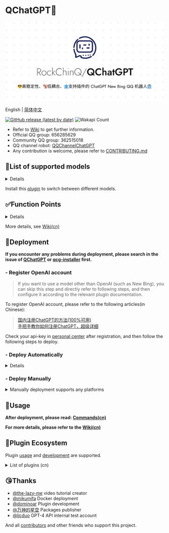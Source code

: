 # QChatGPT🤖

<p align="center">
<img src="res/social.png" alt="QChatGPT" width="640" />
</p>

English | [简体中文](README.md)

[![GitHub release (latest by date)](https://img.shields.io/github/v/release/RockChinQ/QChatGPT?style=flat-square)](https://github.com/RockChinQ/QChatGPT/releases/latest)
![Wakapi Count](https://wakapi.dev/api/badge/RockChinQ/interval:any/project:QChatGPT)

- Refer to [Wiki](https://github.com/RockChinQ/QChatGPT/wiki) to get further information.  
- Official QQ group: 656285629  
- Community QQ group: 362515018
- QQ channel robot: [QQChannelChatGPT](https://github.com/Soulter/QQChannelChatGPT)
- Any contribution is welcome, please refer to [CONTRIBUTING.md](CONTRIBUTING.md)

## 🍺List of supported models

<details>
<summary>Details</summary>

### Chat

- OpenAI GPT-3.5 (ChatGPT API), default model
- OpenAI GPT-3, supported natively, switch to it in `config.py`
- OpenAI GPT-4, supported natively, qualification for internal testing required, switch to it in `config.py`
- ChatGPT website edition (GPT-3.5), see [revLibs plugin](https://github.com/RockChinQ/revLibs)
- ChatGPT website edition (GPT-4), ChatGPT plus subscription required, see [revLibs plugin](https://github.com/RockChinQ/revLibs)
- New Bing, see [revLibs plugin](https://github.com/RockChinQ/revLibs)
- HuggingChat, see [revLibs plugin](https://github.com/RockChinQ/revLibs), English only

### Story

- NovelAI API, see [QCPNovelAi plugin](https://github.com/dominoar/QCPNovelAi)

### Image

- OpenAI DALL·E, supported natively, see [Wiki(cn)](https://github.com/RockChinQ/QChatGPT/wiki/%E5%8A%9F%E8%83%BD%E4%BD%BF%E7%94%A8#%E5%8A%9F%E8%83%BD%E7%82%B9%E5%88%97%E4%B8%BE)
- NovelAI API, see [QCPNovelAi plugin](https://github.com/dominoar/QCPNovelAi)

### Voice

- TTS+VITS, see [QChatPlugins](https://github.com/dominoar/QChatPlugins)
- Plachta/VITS-Umamusume-voice-synthesizer, see [chat_voice plugin](https://github.com/oliverkirk-sudo/chat_voice)


</details>

Install this [plugin](https://github.com/RockChinQ/Switcher) to switch between different models.

## ✅Function Points

<details>
<summary>Details</summary>

 - ✅Sensitive word filtering, avoid being banned
 - ✅Multiple responding rules, including regular expression matching
 - ✅Multiple api-key management, automatic switching when exceeding
 - ✅Support for customizing the preset prompt text
 - ✅Chat, story, image, voice, etc. models are supported
 - ✅Support for hot reloading and hot updating
 - ✅Support for plugin loading
 - ✅Blacklist mechanism for private chat and group chat
 - ✅Excellent long message processing strategy
 - ✅Reply rate limitation
 - ✅Support for network proxy
 - ✅Support for customizing the output format
</details>

More details, see [Wiki(cn)](https://github.com/RockChinQ/QChatGPT/wiki/%E5%8A%9F%E8%83%BD%E4%BD%BF%E7%94%A8#%E5%8A%9F%E8%83%BD%E7%82%B9%E5%88%97%E4%B8%BE)

## 🔩Deployment

**If you encounter any problems during deployment, please search in the issue of [QChatGPT](https://github.com/RockChinQ/QChatGPT/issues) or [qcg-installer](https://github.com/RockChinQ/qcg-installer/issues) first.**

### - Register OpenAI account

> If you want to use a model other than OpenAI (such as New Bing), you can skip this step and directly refer to following steps, and then configure it according to the relevant plugin documentation.

To register OpenAI account, please refer to the following articles(in Chinese):

> [国内注册ChatGPT的方法(100%可用)](https://www.pythonthree.com/register-openai-chatgpt/)  
> [手把手教你如何注册ChatGPT，超级详细](https://guxiaobei.com/51461)

Check your api-key in [personal center](https://beta.openai.com/account/api-keys) after registration, and then follow the following steps to deploy.

### - Deploy Automatically

<details>
<summary>Details</summary>

#### Docker

See [this document(cn)](res/docs/docker_deploy.md)  
Contributed by [@mikumifa](https://github.com/mikumifa)

#### Installer

Use [this installer](https://github.com/RockChinQ/qcg-installer) to deploy.

- The installer currently only supports some platforms, please refer to the repository document for details, and manually deploy for other platforms

</details>

### - Deploy Manually
<details>
<summary>Manually deployment supports any platforms</summary>

- Python 3.9.x or higher

#### 配置QQ登录框架

Currently supports mirai and go-cqhttp, configure either one

<details>
<summary>mirai</summary>

Follow [this tutorial(cn)](https://yiri-mirai.wybxc.cc/tutorials/01/configuration) to configure Mirai and YiriMirai.  
After starting mirai-console, use the `login` command to log in to the QQ account, and keep the mirai-console running.

</details>

<details>
<summary>go-cqhttp</summary>

1. Follow [this tutorial(cn)](https://github.com/RockChinQ/QChatGPT/wiki/go-cqhttp%E9%85%8D%E7%BD%AE) to configure go-cqhttp.
2. Start go-cqhttp, make sure it is logged in and running.

</details>

#### Configure QChatGPT

1. Clone the repository

```bash
git clone https://github.com/RockChinQ/QChatGPT
cd QChatGPT
```

2. Install dependencies

```bash
pip3 install requests yiri-mirai-rc openai colorlog func_timeout dulwich Pillow nakuru-project-idk
```

3. Generate `config.py`

```bash
python3 main.py
```

4. Edit `config.py`

5. Run

```bash
python3 main.py
```

Any problems, please refer to the issues page.

</details>

## 🚀Usage

**After deployment, please read: [Commands(cn)](https://github.com/RockChinQ/QChatGPT/wiki/%E5%8A%9F%E8%83%BD%E4%BD%BF%E7%94%A8#%E6%9C%BA%E5%99%A8%E4%BA%BA%E6%8C%87%E4%BB%A4)**  

**For more details, please refer to the [Wiki(cn)](https://github.com/RockChinQ/QChatGPT/wiki/%E5%8A%9F%E8%83%BD%E4%BD%BF%E7%94%A8#%E4%BD%BF%E7%94%A8%E6%96%B9%E5%BC%8F)**


## 🧩Plugin Ecosystem

Plugin [usage](https://github.com/RockChinQ/QChatGPT/wiki/%E6%8F%92%E4%BB%B6%E4%BD%BF%E7%94%A8) and [development](https://github.com/RockChinQ/QChatGPT/wiki/%E6%8F%92%E4%BB%B6%E5%BC%80%E5%8F%91) are supported.

<details>
<summary>List of plugins (cn)</summary>

### Examples

在`tests/plugin_examples`目录下，将其整个目录复制到`plugins`目录下即可使用

- `cmdcn` - 主程序指令中文形式
- `hello_plugin` - 在收到消息`hello`时回复相应消息
- `urlikethisijustsix` - 收到冒犯性消息时回复相应消息

### More Plugins

欢迎提交新的插件

- [revLibs](https://github.com/RockChinQ/revLibs) - 将ChatGPT网页版接入此项目，关于[官方接口和网页版有什么区别](https://github.com/RockChinQ/QChatGPT/wiki/%E5%AE%98%E6%96%B9%E6%8E%A5%E5%8F%A3%E4%B8%8EChatGPT%E7%BD%91%E9%A1%B5%E7%89%88)
- [Switcher](https://github.com/RockChinQ/Switcher) - 支持通过指令切换使用的模型
- [hello_plugin](https://github.com/RockChinQ/hello_plugin) - `hello_plugin` 的储存库形式，插件开发模板
- [dominoar/QChatPlugins](https://github.com/dominoar/QchatPlugins) - dominoar编写的诸多新功能插件（语音输出、Ranimg、屏蔽词规则等）
- [dominoar/QCP-NovelAi](https://github.com/dominoar/QCP-NovelAi) - NovelAI 故事叙述与绘画
- [oliverkirk-sudo/chat_voice](https://github.com/oliverkirk-sudo/chat_voice) - 文字转语音输出，使用HuggingFace上的[VITS-Umamusume-voice-synthesizer模型](https://huggingface.co/spaces/Plachta/VITS-Umamusume-voice-synthesizer)
- [RockChinQ/WaitYiYan](https://github.com/RockChinQ/WaitYiYan) - 实时获取百度`文心一言`等待列表人数
- [chordfish-k/QChartGPT_Emoticon_Plugin](https://github.com/chordfish-k/QChartGPT_Emoticon_Plugin) - 使机器人根据回复内容发送表情包
- [oliverkirk-sudo/ChatPoeBot](https://github.com/oliverkirk-sudo/ChatPoeBot) - 接入[Poe](https://poe.com/)上的机器人
- [lieyanqzu/WeatherPlugin](https://github.com/lieyanqzu/WeatherPlugin) - 天气查询插件
</details>

## 😘Thanks

- [@the-lazy-me](https://github.com/the-lazy-me) video tutorial creator
- [@mikumifa](https://github.com/mikumifa) Docker deployment
- [@dominoar](https://github.com/dominoar) Plugin development
- [@万神的星空](https://github.com/qq255204159) Packages publisher
- [@ljcduo](https://github.com/ljcduo)  GPT-4 API internal test account

And all [contributors](https://github.com/RockChinQ/QChatGPT/graphs/contributors) and other friends who support this project.

<!-- ## 👍赞赏

<img alt="赞赏码" src="res/mm_reward_qrcode_1672840549070.png" width="400" height="400"/> -->
